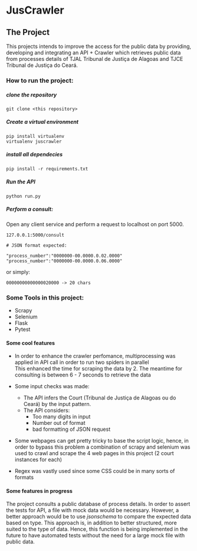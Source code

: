
# JusCrawler

## The Project

This projects intends to improve the access for the public data by providing, developing and integrating an API + Crawler which retrieves public data from processes details of TJAL Tribunal de Justiça de Alagoas and TJCE Tribunal de Justiça do Ceará.


### How to run the project:

##### clone the repository
``` 
git clone <this repository>
```
##### Create a virtual environment

```
pip install virtualenv
virtualenv juscrawler
```

##### install all dependecies

```
pip install -r requirements.txt
```

##### Run the API

``` 
python run.py
```
##### Perform a consult:

Open any client service and perform a request to localhost on port 5000.

```
127.0.0.1:5000/consult

# JSON format expected:

"process_number":"0000000-00.0000.0.02.0000"
"process_number":"0000000-00.0000.0.06.0000"
```
or simply:
```
00000000000000020000 -> 20 chars
```
### Some Tools in this project:
- Scrapy
- Selenium
- Flask
- Pytest

#### Some cool features
- In order to enhance the crawler perfomance, multiprocessing was applied in API call in order to run two spiders in parallel    
This enhanced the time for scraping the data by 2. The meantime for consulting is between 6 - 7 seconds to retrieve the data

- Some input checks was made: 
    - The API infers the Court (Tribunal de Justiça de Alagoas ou do Ceará) by the input pattern.
    - The API considers:
        - Too many digits in input
        - Number out of format
        - bad formatting of JSON request 
- Some webpages can get pretty tricky to base the script logic, hence, in order to bypass this problem a combination of scrapy and selenium was used to crawl and scrape the 4 web pages in this project (2 court instances for each)

- Regex was vastly used since some CSS could be in many sorts of formats

#### Some features in progress

The project consults a public database of process details. In order to assert the tests for API, a file with mock data would be necessary.
However, a better approach would be to use *jsonschema* to compare the expected data based on type. This approach is, in addition to better structured,
more suited to the type of data. Hence, this function is being implemented in the future to have automated tests without the need for a large mock file with public data.
